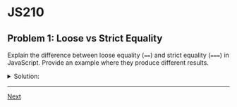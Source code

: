 # JS210
## Problem 1: Loose vs Strict Equality

Explain the difference between loose equality (`==`) and strict equality (`===`) in JavaScript. Provide an example where they produce different results.

<details>
<summary>Solution:</summary>

The strict equality operator (`===`) checks for equality without performing type conversion. If the operands have different types, it immediately returns false. It compares both the value and the type.

The loose equality operator (`==`) performs type coercion if the operands are of different types before making the comparison.

**Example:**

```javascript
5 == "5"   // true (string "5" is coerced to number 5)
5 === "5"  // false (operands have different types: number and string)
```

</details>

---

[Next](02.md)